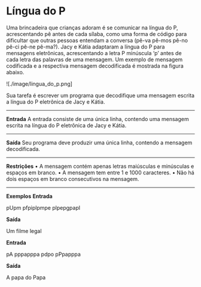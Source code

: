 # ****Língua do P****

Uma brincadeira que crianças adoram é se comunicar na língua do P, acrescentando pê antes de cada sílaba, como uma forma de código para dificultar que outras pessoas entendam a conversa (pê-va pê-mos pê-no pê-ci pê-ne pê-ma?).
Jacy e Kátia adaptaram a língua do P para mensagens eletrônicas, acrescentando a letra P minúscula ‘p’ antes de cada letra das palavras de uma mensagem. Um exemplo de mensagem codificada e a respectiva mensagem decodificada é mostrada na figura abaixo.

![./image/lingua_do_p.png]

Sua tarefa é escrever um programa que decodifique uma mensagem escrita a língua do P eletrônica de Jacy e Kátia.
********

****Entrada****
A entrada consiste de uma única linha, contendo uma mensagem escrita na língua do P eletrônica de Jacy e Kátia.
********

****Saída****
Seu programa deve produzir uma única linha, contendo a mensagem decodificada.
********

****Restrições****
• A mensagem contém apenas letras maiúsculas e minúsculas e espaços em branco.
• A mensagem tem entre 1 e 1000 caracteres.
• Não há dois espaços em branco consecutivos na mensagem.
********

****Exemplos****
**Entrada**

pUpm pfpiplpmpe plpepgpapl

**Saída**

Um filme legal

**Entrada**

pA pppapppa pdpo pPpapppa

**Saída**

A papa do Papa